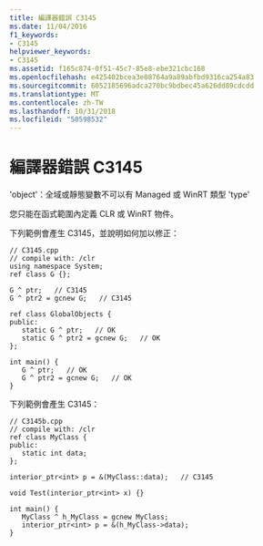```yaml
---
title: 編譯器錯誤 C3145
ms.date: 11/04/2016
f1_keywords:
- C3145
helpviewer_keywords:
- C3145
ms.assetid: f165c874-0f51-45c7-85e8-ebe321cbc168
ms.openlocfilehash: e425402bcea3e08764a9a89abfbd9316ca254a83
ms.sourcegitcommit: 6052185696adca270bc9bdbec45a626dd89cdcdd
ms.translationtype: MT
ms.contentlocale: zh-TW
ms.lasthandoff: 10/31/2018
ms.locfileid: "50598532"
---
```

# <a name="compiler-error-c3145"></a>編譯器錯誤 C3145

'object'：全域或靜態變數不可以有 Managed 或 WinRT 類型 'type'

您只能在函式範圍內定義 CLR 或 WinRT 物件。

下列範例會產生 C3145，並說明如何加以修正：

```
// C3145.cpp
// compile with: /clr
using namespace System;
ref class G {};

G ^ ptr;   // C3145
G ^ ptr2 = gcnew G;   // C3145

ref class GlobalObjects {
public:
   static G ^ ptr;   // OK
   static G ^ ptr2 = gcnew G;   // OK
};

int main() {
   G ^ ptr;   // OK
   G ^ ptr2 = gcnew G;   // OK
}
```

下列範例會產生 C3145：

```
// C3145b.cpp
// compile with: /clr
ref class MyClass {
public:
   static int data;
};

interior_ptr<int> p = &(MyClass::data);   // C3145

void Test(interior_ptr<int> x) {}

int main() {
   MyClass ^ h_MyClass = gcnew MyClass;
   interior_ptr<int> p = &(h_MyClass->data);
}
```
